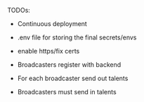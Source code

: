 TODOs:

- Continuous deployment
- .env file for storing the final secrets/envs
- enable https/fix certs

- Broadcasters register with backend
- For each broadcaster send out talents
- Broadcasters must send in talents